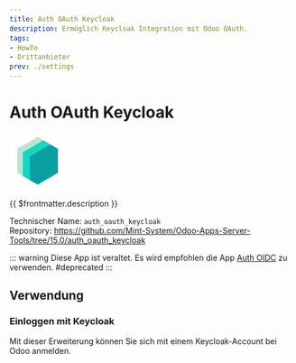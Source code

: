 ```yaml
---
title: Auth OAuth Keycloak
description: Ermöglich Keycloak Integration mit Odoo OAuth.
tags:
- HowTo
- Drittanbieter
prev: ./settings
---
```

# Auth OAuth Keycloak
![icon_oms_box](attachments/icons_odoo_mint_system.png)

{{ $frontmatter.description }}

Technischer Name: `auth_oauth_keycloak`\
Repository: <https://github.com/Mint-System/Odoo-Apps-Server-Tools/tree/15.0/auth_oauth_keycloak>

::: warning
Diese App ist veraltet. Es wird empfohlen die App [Auth OIDC](Auth%20OIDC.md) zu verwenden.
#deprecated
:::

## Verwendung

### Einloggen mit Keycloak

Mit dieser Erweiterung können Sie sich mit einem Keycloak-Account bei Odoo anmelden.